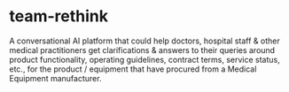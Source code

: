 # team-rethink
A conversational AI platform that could help doctors, hospital staff &amp; other medical practitioners get clarifications &amp; answers to their queries around product functionality, operating guidelines, contract terms, service status, etc., for the product / equipment that have procured from a Medical Equipment manufacturer. 
